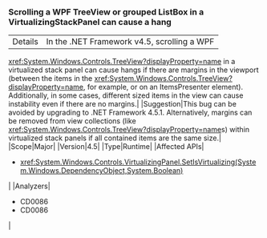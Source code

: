 ### Scrolling a WPF TreeView or grouped ListBox in a VirtualizingStackPanel can cause a hang

|   |   |
|---|---|
|Details|In the .NET Framework v4.5, scrolling a WPF
<xref:System.Windows.Controls.TreeView?displayProperty=name> in a virtualized
stack panel can cause hangs if there are margins in the viewport (between the
items in the <xref:System.Windows.Controls.TreeView?displayProperty=name>, for
example, or on an ItemsPresenter element). Additionally, in some cases,
different sized items in the view can cause instability even if there are no
margins.|
|Suggestion|This bug can be avoided by upgrading to .NET Framework 4.5.1. Alternatively,
margins can be removed from view collections (like
<xref:System.Windows.Controls.TreeView?displayProperty=name>s) within
virtualized stack panels if all contained items are the same size.|
|Scope|Major|
|Version|4.5|
|Type|Runtime|
|Affected APIs|<ul><li><xref:System.Windows.Controls.VirtualizingPanel.SetIsVirtualizing(System.Windows.DependencyObject,System.Boolean)></li></ul>|
|Analyzers|<ul><li>CD0086</li><li>CD0086</li></ul>|
